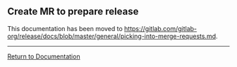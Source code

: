 ## Create MR to prepare release

This documentation has been moved to <https://gitlab.com/gitlab-org/release/docs/blob/master/general/picking-into-merge-requests.md>.

---

[Return to Documentation](../README.md#documentation)
